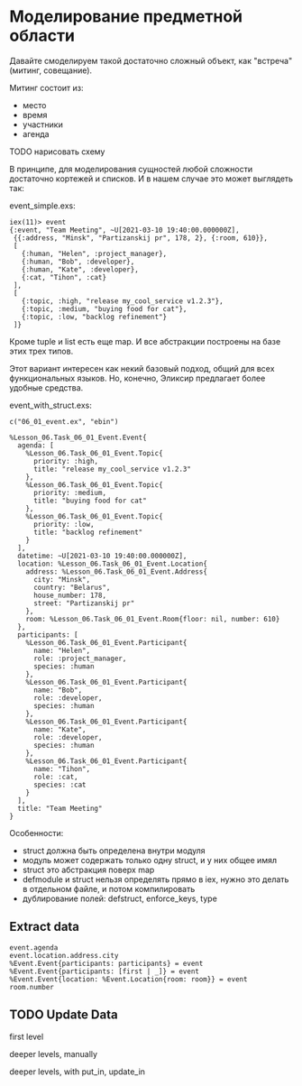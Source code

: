 # Моделирование предметной области

Давайте смоделируем такой достаточно сложный объект, как "встреча" (митинг, совещание).

Митинг состоит из:
- место
- время
- участники
- агенда

TODO нарисовать схему

В принципе, для моделирования сущностей любой сложности достаточно кортежей и списков. И в нашем случае это может выглядеть так:

event_simple.exs:
```
iex(11)> event
{:event, "Team Meeting", ~U[2021-03-10 19:40:00.000000Z],
 {{:address, "Minsk", "Partizanskij pr", 178, 2}, {:room, 610}},
 [
   {:human, "Helen", :project_manager},
   {:human, "Bob", :developer},
   {:human, "Kate", :developer},
   {:cat, "Tihon", :cat}
 ],
 [
   {:topic, :high, "release my_cool_service v1.2.3"},
   {:topic, :medium, "buying food for cat"},
   {:topic, :low, "backlog refinement"}
 ]}
```

Кроме tuple и list есть еще map. И все абстракции построены на базе этих трех типов.

Этот вариант интересен как некий базовый подход, общий для всех функциональных языков. Но, конечно, Эликсир предлагает более удобные средства.

event_with_struct.exs:
```
c("06_01_event.ex", "ebin")

%Lesson_06.Task_06_01_Event.Event{
  agenda: [
    %Lesson_06.Task_06_01_Event.Topic{
      priority: :high,
      title: "release my_cool_service v1.2.3"
    },
    %Lesson_06.Task_06_01_Event.Topic{
      priority: :medium,
      title: "buying food for cat"
    },
    %Lesson_06.Task_06_01_Event.Topic{
      priority: :low,
      title: "backlog refinement"
    }
  ],
  datetime: ~U[2021-03-10 19:40:00.000000Z],
  location: %Lesson_06.Task_06_01_Event.Location{
    address: %Lesson_06.Task_06_01_Event.Address{
      city: "Minsk",
      country: "Belarus",
      house_number: 178,
      street: "Partizanskij pr"
    },
    room: %Lesson_06.Task_06_01_Event.Room{floor: nil, number: 610}
  },
  participants: [
    %Lesson_06.Task_06_01_Event.Participant{
      name: "Helen",
      role: :project_manager,
      species: :human
    },
    %Lesson_06.Task_06_01_Event.Participant{
      name: "Bob",
      role: :developer,
      species: :human
    },
    %Lesson_06.Task_06_01_Event.Participant{
      name: "Kate",
      role: :developer,
      species: :human
    },
    %Lesson_06.Task_06_01_Event.Participant{
      name: "Tihon",
      role: :cat,
      species: :cat
    }
  ],
  title: "Team Meeting"
}
```

Особенности:
- struct должна быть определена внутри модуля
- модуль может содержать только одну struct, и у них общее имял
- struct это абстракция поверх map
- defmodule и struct нельзя определять прямо в iex, нужно это делать в отдельном файле, и потом компилировать 
- дублирование полей: defstruct, enforce_keys, type


## Extract data

```
event.agenda
event.location.address.city
%Event.Event{participants: participants} = event
%Event.Event{participants: [first | _]} = event
%Event.Event{location: %Event.Location{room: room}} = event
room.number
```

## TODO Update Data

first level

deeper levels, manually

deeper levels, with put_in, update_in